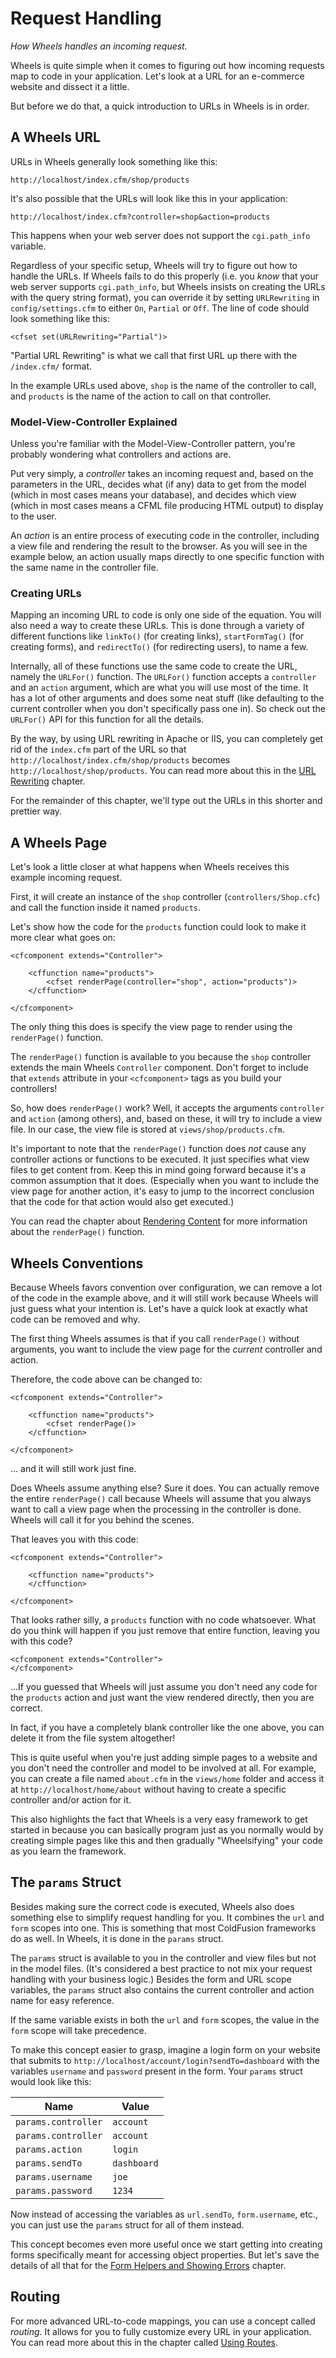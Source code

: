 # Request Handling

*How Wheels handles an incoming request.*

Wheels is quite simple when it comes to figuring out how incoming requests map to code in your
application. Let's look at a URL for an e-commerce website and dissect it a little. 

But before we do that, a quick introduction to URLs in Wheels is in order.

## A Wheels URL

URLs in Wheels generally look something like this:

	http://localhost/index.cfm/shop/products

It's also possible that the URLs will look like this in your application: 

	http://localhost/index.cfm?controller=shop&action=products

This happens when your web server does not support the `cgi.path_info` variable. 

Regardless of your specific setup, Wheels will try to figure out how to handle the URLs. If Wheels fails
to do this properly (i.e. you _know_ that your web server supports `cgi.path_info`, but Wheels insists
on creating the URLs with the query string format), you can override it by setting `URLRewriting` in
`config/settings.cfm` to either `On`, `Partial` or `Off`. The line of code should look something like
this:

	<cfset set(URLRewriting="Partial")>

"Partial URL Rewriting" is what we call that first URL up there with the `/index.cfm/` format.

In the example URLs used above, `shop` is the name of the controller to call, and `products` is the name
of the action to call on that controller.

### Model-View-Controller Explained

Unless you're familiar with the Model-View-Controller pattern, you're probably wondering what
controllers and actions are.

Put very simply, a _controller_ takes an incoming request and, based on the parameters in the URL,
decides what (if any) data to get from the model (which in most cases means your database), and decides
which view (which in most cases means a CFML file producing HTML output) to display to the user.

An _action_ is an entire process of executing code in the controller, including a view file and
rendering the result to the browser. As you will see in the example below, an action usually maps
directly to one specific function with the same name in the controller file.

### Creating URLs

Mapping an incoming URL to code is only one side of the equation. You will also need a way to create
these URLs. This is done through a variety of different functions like `linkTo()` (for creating links),
`startFormTag()` (for creating forms), and `redirectTo()` (for redirecting users), to name a few.

Internally, all of these functions use the same code to create the URL, namely the `URLFor()` function.
The `URLFor()` function accepts a `controller` and an `action` argument, which are what you will use
most of the time. It has a lot of other arguments and does some neat stuff (like defaulting to the
current controller when you don't specifically pass one in). So check out the `URLFor()` API for this
function for all the details.

By the way, by using URL rewriting in Apache or IIS, you can completely get rid of the `index.cfm` part
of the URL so that `http://localhost/index.cfm/shop/products` becomes `http://localhost/shop/products`.
You can read more about this in the [URL Rewriting][1] chapter.

For the remainder of this chapter, we'll type out the URLs in this shorter and prettier way.

## A Wheels Page

Let's look a little closer at what happens when Wheels receives this example incoming request.

First, it will create an instance of the `shop` controller (`controllers/Shop.cfc`) and call the
function inside it named `products`.

Let's show how the code for the `products` function could look to make it more clear what goes on:

	<cfcomponent extends="Controller">
	
		<cffunction name="products">
			<cfset renderPage(controller="shop", action="products")>
		</cffunction>
	
	</cfcomponent>

The only thing this does is specify the view page to render using the `renderPage()` function.

The `renderPage()` function is available to you because the `shop` controller extends the main Wheels
`Controller` component. Don't forget to include that `extends` attribute in your `<cfcomponent>` tags as
you build your controllers!

So, how does `renderPage()` work? Well, it accepts the arguments `controller` and `action`
(among others), and, based on these, it will try to include a view file. In our case, the view file is
stored at `views/shop/products.cfm`.

It's important to note that the `renderPage()` function does *not* cause any controller actions or
functions to be executed. It just specifies what view files to get content from. Keep this in mind going
forward because it's a common assumption that it does. (Especially when you want to include the view
page for another action, it's easy to jump to the incorrect conclusion that the code for that action
would also get executed.)

You can read the chapter about [Rendering Content][2] for more information about the `renderPage()`
function.

## Wheels Conventions

Because Wheels favors convention over configuration, we can remove a lot of the code in the example
above, and it will still work because Wheels will just guess what your intention is. Let's have a quick
look at exactly what code can be removed and why.

The first thing Wheels assumes is that if you call `renderPage()` without arguments, you want to include
the view page for the *current* controller and action.

Therefore, the code above can be changed to:

	<cfcomponent extends="Controller">
	
		<cffunction name="products">
			<cfset renderPage()>
		</cffunction>
		
	</cfcomponent>

... and it will still work just fine.

Does Wheels assume anything else? Sure it does. You can actually remove the entire `renderPage()` call
because Wheels will assume that you always want to call a view page when the processing in the
controller is done. Wheels will call it for you behind the scenes.

That leaves you with this code:

	<cfcomponent extends="Controller">
	
		<cffunction name="products">
		</cffunction>
	
	</cfcomponent>

That looks rather silly, a `products` function with no code whatsoever. What do you think will happen if
you just remove that entire function, leaving you with this code?

	<cfcomponent extends="Controller">
	</cfcomponent>

...If you guessed that Wheels will just assume you don't need any code for the `products` action and
just want the view rendered directly, then you are correct.

In fact, if you have a completely blank controller like the one above, you can delete it from the file
system altogether!

This is quite useful when you're just adding simple pages to a website and you don't need the controller
and model to be involved at all. For example, you can create a file named `about.cfm` in the
`views/home` folder and access it at `http://localhost/home/about` without having to create a specific
controller and/or action for it.

This also highlights the fact that Wheels is a very easy framework to get started in because you can
basically program just as you normally would by creating simple pages like this and then gradually
"Wheelsifying" your code as you learn the framework.

## The `params` Struct

Besides making sure the correct code is executed, Wheels also does something else to simplify request
handling for you. It combines the `url` and `form` scopes into one. This is something that most
ColdFusion frameworks do as well. In Wheels, it is done in the `params` struct.

The `params` struct is available to you in the controller and view files but not in the model files.
(It's considered a best practice to not mix your request handling with your business logic.) Besides the
form and URL scope variables, the `params` struct also contains the current controller and action name
for easy reference.

If the same variable exists in both the `url` and `form` scopes, the value in the `form` scope will take
precedence.

To make this concept easier to grasp, imagine a login form on your website that submits to
`http://localhost/account/login?sendTo=dashboard` with the variables `username` and `password` present
in the form. Your `params` struct would look like this:

<table>
	<thead>
		<tr>
			<th>Name</th>
			<th>Value</th>
		</tr>
	</thead>
	<tbody>
		<tr>
			<td><code>params.controller</code></td>
			<td><code>account</code></td>
		</tr>
		<tr>
			<td><code>params.controller</code></td>
			<td><code>account</code></td>
		</tr>
		<tr>
			<td><code>params.action</code></td>
			<td><code>login</code></td>
		</tr>
		<tr>
			<td><code>params.sendTo</code></td>
			<td><code>dashboard</code></td>
		</tr>
		<tr>
			<td><code>params.username</code></td>
			<td><code>joe</code></td>
		</tr>
		<tr>
			<td><code>params.password</code></td>
			<td><code>1234</code></td>
		</tr>
	</tbody>
</table>

Now instead of accessing the variables as `url.sendTo`, `form.username`, etc., you can just use the
`params` struct for all of them instead.

This concept becomes even more useful once we start getting into creating forms specifically meant for
accessing object properties. But let's save the details of all that for the
[Form Helpers and Showing Errors][3] chapter.

## Routing

For more advanced URL-to-code mappings, you can use a concept called _routing_. It allows for you to
fully customize every URL in your application. You can read more about this in the chapter called
[Using Routes][4].

[1]: ../03%20Handling%20Requests%20with%20Controllers/11%20URL%20Rewriting.md
[2]: ../03%20Handling%20Requests%20with%20Controllers/02%20Rendering%20Content.md
[3]: ../05%20Displaying%20Views%20to%20Users/05%20Form%20Helpers%20and%20Showing%20Errors.md
[4]: ../03%20Handling%20Requests%20with%20Controllers/12%20Using%20Routes.md